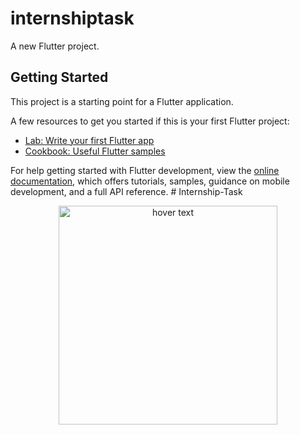 # internshiptask

A new Flutter project.

## Getting Started

This project is a starting point for a Flutter application.

A few resources to get you started if this is your first Flutter project:

- [Lab: Write your first Flutter app](https://docs.flutter.dev/get-started/codelab)
- [Cookbook: Useful Flutter samples](https://docs.flutter.dev/cookbook)

For help getting started with Flutter development, view the
[online documentation](https://docs.flutter.dev/), which offers tutorials,
samples, guidance on mobile development, and a full API reference.
#   I n t e r n s h i p - T a s k 
 
<p align="center">
  <img src="https://github.com/Pankajbarad18/Internship-Task/assets/102031157/c40422bf-233d-4303-99d2-35f05ec33460" width="350" title="hover text">
</p>

